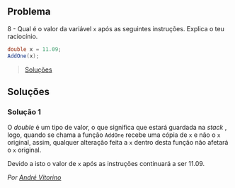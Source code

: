 ## Problema

8 - Qual é o valor da variável `x` após as seguintes instruções. Explica o teu
raciocínio.

```cs
double x = 11.09;
AddOne(x);
```

> [Soluções](../solucoes/01/08.md)


## Soluções

### Solução 1

O *double* é um tipo de valor, o que significa que estará guardada na *stack*
, logo, quando se chama a função `AddOne` recebe uma cópia de `x` e não o `x` 
original, assim, qualquer alteração feita a `x` dentro desta função não afetará 
o `x` original.
 
Devido a isto o valor de `x` após as instruções continuará a ser 11.09.

*Por [André Vitorino](https://github.com/Freeze88)*